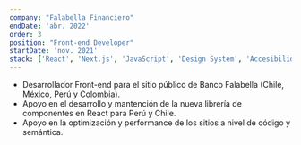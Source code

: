 ```yaml
---
company: "Falabella Financiero"
endDate: 'abr. 2022'
order: 3
position: "Front-end Developer"
startDate: 'nov. 2021'
stack: ['React', 'Next.js', 'JavaScript', 'Design System', 'Accesibilidad', 'HTML5', 'CSS3']
---
```


- Desarrollador Front-end para el sitio público de Banco Falabella (Chile, México, Perú y Colombia).
- Apoyo en el desarrollo y mantención de la nueva librería de componentes en React para Perú y Chile.
- Apoyo en la optimización y performance de los sitios a nivel de código y semántica.